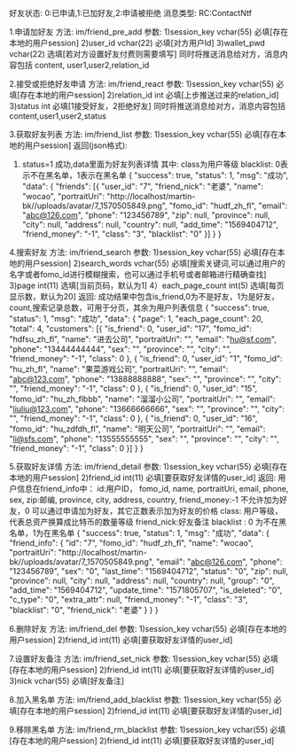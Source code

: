 好友状态:
0:已申请,1:已加好友,2:申请被拒绝
消息类型:
RC:ContactNtf

1.申请加好友
方法: im/friend_pre_add
参数:
1)session_key vchar(55) 必填[存在本地的用户session]
2)user_id vchar(22) 必填[对方用户Id]
3)wallet_pwd vchar(22) 选填[若对方设置好友付费则需要填写]
同时将推送消息给对方，消息内容包括
content, user1,user2,relation_id

2.接受或拒绝好友申请
方法: im/friend_react
参数:
1)session_key vchar(55) 必填[存在本地的用户session]
2)relation_id int 必填[上步推送过来的relation_id]
3)status int    必填[1接受好友，2拒绝好友]
同时将推送消息给对方，消息内容包括
content,user1,user2,status

3.获取好友列表
方法: im/friend_list
参数:
1)session_key vchar(55) 必填[存在本地的用户session]
返回(json格式):
1) status=1 成功,data里面为好友列表详情
其中:
class为用户等级
blacklist: 0表示不在黑名单，1表示在黑名单
{
    "success": true,
	"status": 1,
	"msg": "成功",
	"data": {
		"friends": [{
			"user_id": "7",
			"friend_nick": "老婆",
			"name": "wocao",
			"portraitUri": "http:\/\/localhost\/martin-bk\/\/uploads\/avatar\/7_1570505849.png",
			"fomo_id": "hudf_zh_fl",
			"email": "abc@126.com",
			"phone": "123456789",
			"zip": null,
			"province": null,
			"city": null,
			"address": null,
			"country": null,
			"add_time": "1569404712",
			"friend_money": "-1",
			"class": "3",
			"blacklist": "0"
		}]
	}
}



4.搜索好友
方法: im/friend_search
参数:
1)session_key vchar(55) 必填[存在本地的用户session]
2)search_words vchar(55) 必填[搜索关键词,可以通过用户的名字或者fomo_id进行模糊搜索，也可以通过手机号或者邮箱进行精确查找]
3)page  int(11)     选填[当前页码，默认为1]
4）each_page_count int(5)    选填[每页显示数，默认为20]
返回:
成功结果中包含is_friend,0为不是好友，1为是好友，count,搜索记录总数，可用于分页，其余为用户列表信息
{
    "success": true,
	"status": 1,
	"msg": "成功",
	"data": {
		"page": 1,
		"each_page_count": 20,
		"total": 4,
		"customers": [{
			"is_friend": 0,
			"user_id": "17",
			"fomo_id": "hdfsu_zh_fl",
			"name": "进去公司",
			"portraitUri": "",
			"email": "hu@sf.com",
			"phone": "13444444444",
			"sex": "",
			"province": "",
			"city": "",
			"friend_money": "-1",
			"class": 0
		}, {
			"is_friend": 0,
			"user_id": "1",
			"fomo_id": "hu_zh_fl",
			"name": "果菜游戏公司",
			"portraitUri": "",
			"email": "abc@123.com",
			"phone": "13888888888",
			"sex": "",
			"province": "",
			"city": "",
			"friend_money": "-1",
			"class": 0
		}, {
			"is_friend": 0,
			"user_id": "15",
			"fomo_id": "hu_zh_flbbb",
			"name": "溜溜小公司",
			"portraitUri": "",
			"email": "liuliu@123.com",
			"phone": "13666666666",
			"sex": "",
			"province": "",
			"city": "",
			"friend_money": "-1",
			"class": 0
		}, {
			"is_friend": 0,
			"user_id": "16",
			"fomo_id": "hu_zdfdh_fl",
			"name": "明天公司",
			"portraitUri": "",
			"email": "li@sfs.com",
			"phone": "13555555555",
			"sex": "",
			"province": "",
			"city": "",
			"friend_money": "-1",
			"class": 0
		}]
	}
}



5.获取好友详情
方法: im/friend_detail
参数:
1)session_key vchar(55) 必填[存在本地的用户session]
2)friend_id   int(11)   必填[要获取好友详情的user_id]
返回:
用户信息在friend_info中：
id:用户ID，
fomo_id,
name,
portraitUri,
email,
phone,
sex,
zip:邮编,
province,
city,
address,
country,
friend_money:-1 不允许加为好友，0 可以通过申请加为好友，其它正数表示加为好友的价格
class: 用户等级，代表总资产换算成比特币的数量等级
friend_nick:好友备注
blacklist : 0 为不在黑名单，1为在黑名单
{
    "success": true,
	"status": 1,
	"msg": "成功",
	"data": {
		"friend_info": {
			"id": "7",
			"fomo_id": "hudf_zh_fl",
			"name": "wocao",
			"portraitUri": "http:\/\/localhost\/martin-bk\/\/uploads\/avatar\/7_1570505849.png",
			"email": "abc@126.com",
			"phone": "123456789",
			"sex": "0",
			"last_time": "1569404712",
			"status": "0",
			"zip": null,
			"province": null,
			"city": null,
			"address": null,
			"country": null,
			"group": "0",
			"add_time": "1569404712",
			"update_time": "1571805707",
			"is_deleted": "0",
			"c_type": "0",
			"extra_attr": null,
			"friend_money": "-1",
			"class": "3",
			"blacklist": "0",
			"friend_nick": "老婆"
		}
	}
}


6.删除好友
方法: im/friend_del
参数:
1)session_key vchar(55) 必填[存在本地的用户session]
2)friend_id   int(11)   必填[要获取好友详情的user_id]


7.设置好友备注
方法: im/friend_set_nick
参数:
1)session_key vchar(55) 必填[存在本地的用户session]
2)friend_id   int(11)   必填[要获取好友详情的user_id]
3)nick        vchar(55) 必填[好友备注]


8.加入黑名单
方法: im/friend_add_blacklist
参数:
1)session_key vchar(55) 必填[存在本地的用户session]
2)friend_id   int(11)   必填[要获取好友详情的user_id]

9.移除黑名单
方法: im/friend_rm_blacklist
参数:
1)session_key vchar(55) 必填[存在本地的用户session]
2)friend_id   int(11)   必填[要获取好友详情的user_id]
